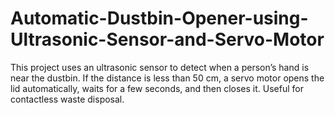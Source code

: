 # Automatic-Dustbin-Opener-using-Ultrasonic-Sensor-and-Servo-Motor
This project uses an ultrasonic sensor to detect when a person’s hand is near the dustbin. If the distance is less than 50 cm, a servo motor opens the lid automatically, waits for a few seconds, and then closes it. Useful for contactless waste disposal.
